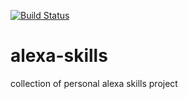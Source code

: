 [![Build Status](https://travis-ci.com/hmedkouri/alexa-skills.svg?branch=master)](https://travis-ci.com/hmedkouri/alexa-skills)

# alexa-skills
collection of personal alexa skills project 
